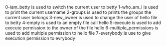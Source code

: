 0-iam_betty is used to switch the current user to betty
1-who_am_i is used to print the current username
2-groups is used to prints the groups the current user belongs
3-new_owner is used to change the user of hello file to betty
4-empty is used to an empty file call hello
5-execute is used to add execute permission to the owner of the file hello
6-multiple_permissions is used to add multiple permission to hello file
7-everybody is use to give execution permission to evrybody
